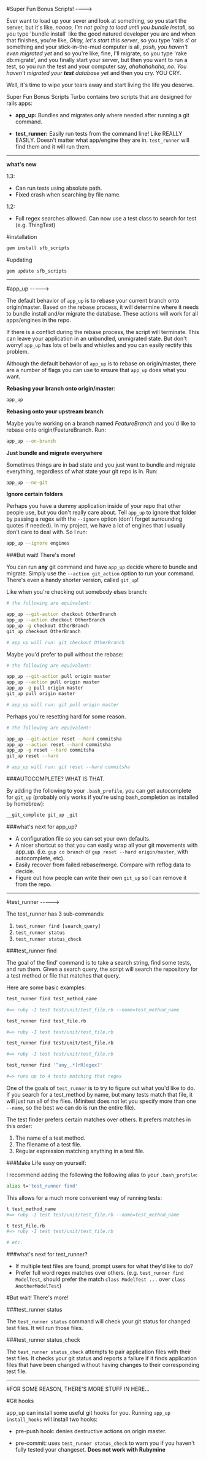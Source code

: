 #Super Fun Bonus Scripts!  ---->

Ever want to load up your sever and look at something, so you start the server, but it's like, _noooo, I'm not going to load until you bundle install_, so you type 'bundle install' like the good natured developer you are and when that finishes, you're like, _Okay, let's start this server_, so you type 'rails s' or something and your stick-in-the-mud computer is all, _pssh, you haven't even migrated yet_ and so you're like, fine, I'll migrate, so you type 'rake db:migrate', and you finally start your server, but then you want to run a test, so you run the test and your computer say, _ahahahahaha, no.  You haven't migrated your **test** database yet_ and then you cry.  YOU CRY.

Well, it's time to wipe your tears away and start living the life you deserve.

Super Fun Bonus Scripts Turbo contains two scripts that are designed for rails apps:

- __app\_up:__ Bundles and migrates only where needed after running a git command.

- __test\_runner:__ Easily run tests from the command line!  Like REALLY EASILY.  Doesn't matter what app/engine they are in.  `test_runner` will find them and it will run them.

---

__what's new__

1.3:

- Can run tests using absolute path.
- Fixed crash when searching by file name.

1.2:

- Full regex searches allowed.  Can now use a test class to search for test (e.g. ThingTest)

#installation

~~~bash
gem install sfb_scripts
~~~

#updating

~~~bash
gem update sfb_scripts
~~~

---

#app_up ----->

The default behavior of `app_up` is to rebase your current branch onto origin/master.  Based on the rebase process, it will determine where it needs to bundle install and/or migrate the database.  These actions will work for all apps/engines in the repo.

If there is a conflict during the rebase process, the script will terminate.  This can leave your application in an unbundled, unmigrated state.  But don't worry!  `app_up` has lots of bells and whistles and you can easily rectify this problem.

Although the default behavior of `app_up` is to rebase on origin/master, there are a number of flags you can use to ensure that `app_up` does what you want.

__Rebasing your branch onto origin/master__:

~~~bash
app_up
~~~

__Rebasing onto your upstream branch__:

Maybe you're working on a branch named _FeatureBranch_ and you'd like to rebase onto origin/FeatureBranch.  Run:

~~~bash
app_up --on-branch
~~~

__Just bundle and migrate everywhere__

Sometimes things are in bad state and you just want to bundle and migrate everything, regardless of what state your git repo is in. Run:

~~~bash
app_up --no-git
~~~

__Ignore certain folders__

Perhaps you have a dummy application inside of your repo that other people use, but you don't really care about.  Tell `app_up` to ignore that folder by passing a regex with the `--ignore` option (don't forget surrounding quotes if needed).  In my project, we have a lot of engines that I usually don't care to deal with.  So I run:

~~~bash
app_up --ignore engines
~~~

###But wait! There's more!

You can run __any__ git command and have `app_up` decide where to bundle and migrate.  Simply use the `--action git_action` option to run your command.  There's even a handy shorter version, called `git_up`!

Like when you're checking out somebody elses branch:

~~~bash
# the following are equivalent:

app_up --git-action checkout OtherBranch
app_up --action checkout OtherBranch
app_up -g checkout OtherBranch
git_up checkout OtherBranch

# app_up will run: git checkout OtherBranch
~~~

Maybe you'd prefer to pull without the rebase:

~~~bash
# the following are equivalent:

app_up --git-action pull origin master
app_up --action pull origin master
app_up -g pull origin master
git_up pull origin master

# app_up will run: git pull origin master
~~~

Perhaps you're resetting hard for some reason.

~~~bash
# the following are equivalent:

app_up --git-action reset --hard commitsha
app_up --action reset --hard commitsha
app_up -g reset --hard commitsha
git_up reset --hard

# app_up will run: git reset --hard commitsha
~~~

###AUTOCOMPLETE?  WHAT IS THAT.

By adding the following to your `.bash_profile`, you can get autocomplete for `git_up` (probably only works if you're using bash\_completion as installed by homebrew):

~~~bash
__git_complete git_up _git
~~~


###what's next for app_up?

- A configuration file so you can set your own defaults.
- A nicer shortcut so that you can easily wrap all your git movements with app\_up. (i.e. `gup co branch` or `gup reset --hard origin/master`, with autocomplete, etc).
- Easily recover from failed rebase/merge. Compare with reflog data to decide.
- Figure out how people can write their own `git_up` so I can remove it from the repo.

----

#test_runner ----->

The test_runner has 3 sub-commands:

1.  `test_runner find [search_query]`
1.  `test_runner status`
1.  `test_runner status_check`

###test_runner find

The goal of the find' command is to take a search string, find some tests, and run them.  Given a search query, the script will search the repository for a test method or file that matches that query.

Here are some basic examples:

~~~bash
test_runner find test_method_name

#=> ruby -I test test/unit/test_file.rb --name=test_method_name

~~~

~~~bash
test_runner find test_file.rb

#=> ruby -I test test/unit/test_file.rb
~~~

~~~ bash
test_runner find test/unit/test_file.rb

#=> ruby -I test test/unit/test_file.rb
~~~

~~~bash
test_runner find '^any_.*[rR]egex?'

#=> runs up to 4 tests matching that regex
~~~

One of the goals of `test_runner` is to try to figure out what you'd like to do.  If you search for a test_method by name, but many tests match that file, it will just run all of the files.  (Minitest does not let you specify more than one `--name`, so the best we can do is run the entire file).

The test finder prefers certain matches over others.  It prefers matches in this order:

1. The name of a test method.
2. The filename of a test file.
3. Regular expression matching anything in a test file.

###Make Life easy on yourself:

I recommend adding the following the following alias to your `.bash_profile`:

~~~bash
alias t='test_runner find'
~~~

This allows for a much more convenient way of running tests:

~~~bash
t test_method_name
#=> ruby -I test test/unit/test_file.rb --name=test_method_name

t test_file.rb
#=> ruby -I test test/unit/test_file.rb

# etc.
~~~

###what's next for test_runner?

- If multiple test files are found, prompt users for what they'd like to do?
- Prefer full word regex matches over others.  (e.g. `test_runner find ModelTest`, should prefer the match `class ModelTest ...` over `class AnotherModelTest`)

#But wait!  There's more!

###test_runner status

The `test_runner status` command will check your git status for changed test files.  It will run those files.

###test_runner status_check

The `test_runner status_check` attempts to pair application files with their test files.  It checks your git status and reports a failure if it finds application files that have been changed without having changes to their corresponding test file.

---

#FOR SOME REASON, THERE'S MORE STUFF IN HERE...

#Git hooks

app_up can install some useful git hooks for you.  Running `app_up install_hooks` will install two hooks:

- pre-push hook: denies destructive actions on origin master.

- pre-commit: uses `test_runner status_check` to warn you if you haven't fully tested your changeset.  __Does not work with Rubymine__
